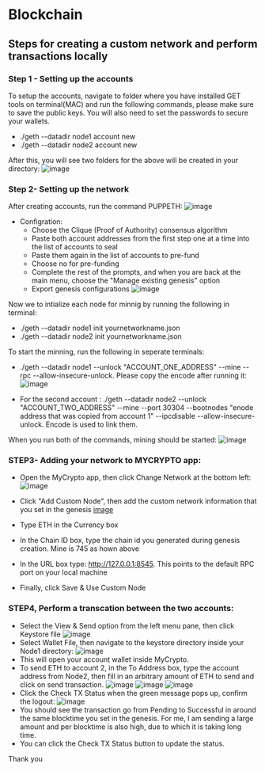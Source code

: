 # Blockchain

## Steps for creating a custom network and perform transactions locally

### Step 1 - Setting up the accounts
To setup the accounts, navigate to folder where you have installed GET tools on terminal(MAC) and run the following commands, please make sure to save the public keys. You will also need to set the passwords to secure your wallets.
- ./geth --datadir node1 account new
- ./geth --datadir node2 account new

After this, you will see two folders for the above will be created in your directory:
![image](https://user-images.githubusercontent.com/74744286/118044184-562efc80-b344-11eb-8276-4736c3f59889.png)

### Step 2- Setting up the network

After creating accounts, run the command PUPPETH:
![image](https://user-images.githubusercontent.com/74744286/118045469-efaade00-b345-11eb-9a15-a9b5a5da7341.png)

- Configration:
  - Choose the Clique (Proof of Authority) consensus algorithm
  - Paste both account addresses from the first step one at a time into the list of accounts to seal
  - Paste them again in the list of accounts to pre-fund
  - Choose no for pre-funding 
  - Complete the rest of the prompts, and when you are back at the main menu, choose the "Manage existing genesis" option
  - Export genesis configurations
 ![image](https://user-images.githubusercontent.com/74744286/118047183-677a0800-b348-11eb-86d1-0de93f40f366.png)
 
 Now we to intialize each node for minnig by running the following in terminal:
 - ./geth --datadir node1 init yournetworkname.json
 - ./geth --datadir node2 init yournetworkname.json
 
 To start the minning, run the following in seperate terminals:
 - ./geth --datadir node1 --unlock "ACCOUNT_ONE_ADDRESS" --mine --rpc --allow-insecure-unlock. Please copy the encode after running it:
   ![image](https://user-images.githubusercontent.com/74744286/118048024-a78dba80-b349-11eb-953d-156676b8425a.png)

 - For the second account : ./geth --datadir node2 --unlock "ACCOUNT_TWO_ADDRESS" --mine --port 30304 --bootnodes "enode address that was     copied from account 1" --ipcdisable --allow-insecure-unlock.  Encode is used to link them.
 
 When you run both of the commands, mining should be started:
 ![image](https://user-images.githubusercontent.com/74744286/118048562-71046f80-b34a-11eb-97a1-25b8e25ebdf4.png)
 
 ### STEP3- Adding your network to MYCRYPTO app:
 
 - Open the MyCrypto app, then click Change Network at the bottom left:
   ![image](https://user-images.githubusercontent.com/74744286/118049446-bf663e00-b34b-11eb-860e-4ad0ba217109.png)
   
 - Click "Add Custom Node", then add the custom network information that you set in the genesis
   [image](https://user-images.githubusercontent.com/74744286/118049841-53d0a080-b34c-11eb-89e7-06b3286dd6b2.png)
 - Type ETH in the Currency box
 - In the Chain ID box, type the chain id you generated during genesis creation. Mine is 745 as hown above
 - In the URL box type: http://127.0.0.1:8545.  This points to the default RPC port on your local machine
 - Finally, click Save & Use Custom Node

### STEP4, Perform a transcation between the two accounts:
 - Select the View & Send option from the left menu pane, then click Keystore file
 ![image](https://user-images.githubusercontent.com/74744286/118050324-07399500-b34d-11eb-92f9-bd82d5b448c3.png)
 - Select Wallet File, then navigate to the keystore directory inside your Node1 directory:
  ![image](https://user-images.githubusercontent.com/74744286/118050514-6b5c5900-b34d-11eb-8013-ed13dbf6f029.png)
 - This will open your account wallet inside MyCrypto.
 - To send ETH to account 2, in the To Address box, type the account address from Node2, then fill in an arbitrary amount of ETH to send and click on send transaction.
   ![image](https://user-images.githubusercontent.com/74744286/118050827-03f2d900-b34e-11eb-8829-3e063bea0234.png)
   ![image](https://user-images.githubusercontent.com/74744286/118050932-2c7ad300-b34e-11eb-9703-39185f81f7d4.png)
   ![image](https://user-images.githubusercontent.com/74744286/118051021-4b796500-b34e-11eb-9547-0e3d1814f249.png)
 - Click the Check TX Status when the green message pops up, confirm the logout:
   ![image](https://user-images.githubusercontent.com/74744286/118051367-deb29a80-b34e-11eb-8fe0-4c2d49fb1073.png)
 - You should see the transaction go from Pending to Successful in around the same blocktime you set in the genesis. For me, I am sending a large amount and per blocktime is also high, due to which it is taking long time.
 - You can click the Check TX Status button to update the status.

Thank you
  

 



   

   


 
 
 



